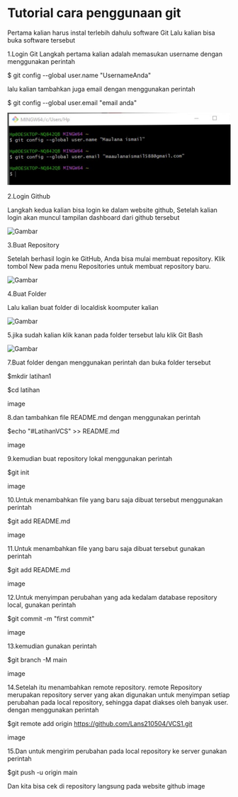 # Tutorial cara penggunaan git

Pertama kalian harus instal terlebih dahulu software Git Lalu kalian bisa buka software tersebut

1.Login Git
Langkah pertama kalian adalah memasukan username dengan menggunakan perintah

$ git config --global user.name "UsernameAnda"

lalu kalian tambahkan juga email dengan menggunakan perintah

$ git config --global user.email "email anda"


![Gambar](screenshot/ss1.png)


2.Login Github

Langkah kedua kalian bisa login ke dalam website github, Setelah kalian login akan muncul tampilan dashboard dari github tersebut



![Gambar](screenshot/ss3.png)


3.Buat Repository

Setelah berhasil login ke GitHub, Anda bisa mulai membuat repository. Klik tombol New pada menu Repositories untuk membuat repository baru.



![Gambar](screenshot/ss4.png)


4.Buat Folder

Lalu kalian buat folder di localdisk koomputer kalian


![Gambar](screenshot/ss5.png)

5.jika sudah kalian klik kanan pada folder tersebut lalu klik Git Bash


![Gambar](screenshot/ss7.png)

7.Buat folder dengan menggunakan perintah dan buka folder tersebut

$mkdir latihan1

$cd latihan

image

8.dan tambahkan file README.md dengan menggunakan perintah

$echo "#LatihanVCS" >> README.md

image

9.kemudian buat repository lokal menggunakan perintah

$git init

image

10.Untuk menambahkan file yang baru saja dibuat tersebut menggunakan perintah

$git add README.md

image

11.Untuk menambahkan file yang baru saja dibuat tersebut gunakan perintah

$git add README.md

image

12.Untuk menyimpan perubahan yang ada kedalam database repository local, gunakan perintah

$git commit -m "first commit"

image

13.kemudian gunakan perintah

$git branch -M main

image

14.Setelah itu menambahkan remote repository. remote Repository merupakan repository server yang akan digunakan untuk menyimpan setiap perubahan pada local repository, sehingga dapat diakses oleh banyak user. dengan menggunakan perintah

$git remote add origin https://github.com/Lans210504/VCS1.git

image

15.Dan untuk mengirim perubahan pada local repository ke server gunakan perintah

$git push -u origin main

Dan kita bisa cek di repository langsung pada website github image



